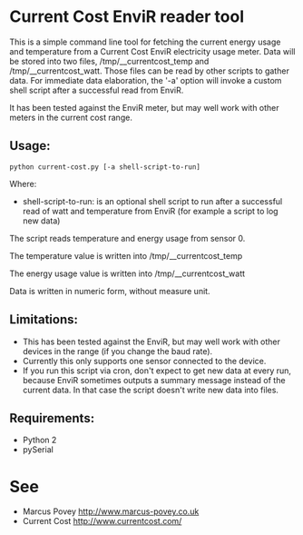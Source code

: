 Current Cost EnviR reader tool
==============================

This is a simple command line tool for fetching the current energy usage and temperature from a Current Cost EnviR electricity usage meter. Data will be stored into two files, /tmp/__currentcost_temp and /tmp/__currentcost_watt. Those files can be read by other scripts to gather data. For immediate data elaboration, the '-a' option will invoke a custom shell script after a successful read from EnviR.

It has been tested against the EnviR meter, but may well work with other meters in the current cost range.
	
Usage:
------
	
	python current-cost.py [-a shell-script-to-run]

Where:

 * shell-script-to-run: is an optional shell script to run after a successful read of watt and temperature from EnviR (for example a script to log new data)

The script reads temperature and energy usage from sensor 0.

The temperature value is written into /tmp/__currentcost_temp

The energy usage value is written into /tmp/__currentcost_watt

Data is written in numeric form, without measure unit.

Limitations:
------------

 * This has been tested against the EnviR, but may well work with other devices in the range (if you change the baud rate).
 * Currently this only supports one sensor connected to the device.
 * If you run this script via cron, don't expect to get new data at every run, because EnviR sometimes outputs a summary message instead of the current data. In that case the script doesn't write new data into files.

Requirements:
-------------
 
 * Python 2
 * pySerial

See
===

 * Marcus Povey <http://www.marcus-povey.co.uk>
 * Current Cost <http://www.currentcost.com/>
	 
